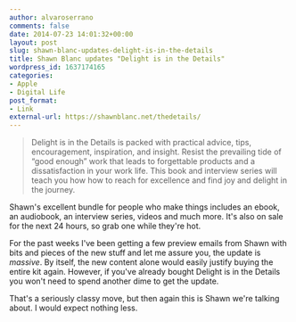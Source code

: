 ```yaml
---
author: alvaroserrano
comments: false
date: 2014-07-23 14:01:32+00:00
layout: post
slug: shawn-blanc-updates-delight-is-in-the-details
title: Shawn Blanc updates "Delight is in the Details"
wordpress_id: 1637174165
categories:
- Apple
- Digital Life
post_format:
- Link
external-url: https://shawnblanc.net/thedetails/
---
```


<blockquote>Delight is in the Details is packed with practical advice, tips, encouragement, inspiration, and insight. Resist the prevailing tide of “good enough” work that leads to forgettable products and a dissatisfaction in your work life. This book and interview series will teach you how how to reach for excellence and find joy and delight in the journey.
</blockquote>

Shawn's excellent bundle for people who make things includes an ebook, an audiobook, an interview series, videos and much more. It's also on sale for the next 24 hours, so grab one while they're hot.

For the past weeks I've been getting a few preview emails from Shawn with bits and pieces of the new stuff and let me assure you, the update is _massive_. By itself, the new content alone would easily justify buying the entire kit again. However, if you've already bought Delight is in the Details you won't need to spend another dime to get the update. 

That's a seriously classy move, but then again this is Shawn we're talking about. I would expect nothing less.